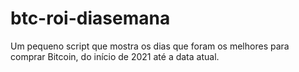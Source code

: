 # btc-roi-diasemana
Um pequeno script que mostra os dias que foram os melhores para comprar Bitcoin, do início de 2021 até a data atual.
